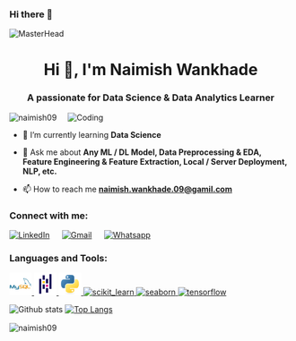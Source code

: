 ### Hi there 👋

<!--
**Naimish09/Naimish09** is a ✨ _special_ ✨ repository because its `README.md` (this file) appears on your GitHub profile.

Here are some ideas to get you started:

- 🔭 I’m currently working on ...
- 🌱 I’m currently learning ...
- 👯 I’m looking to collaborate on ...
- 🤔 I’m looking for help with ...
- 💬 Ask me about ...
- 📫 How to reach me: ...
- 😄 Pronouns: ...
- ⚡ Fun fact: ...
-->

![MasterHead](https://user-images.githubusercontent.com/74038190/225813708-98b745f2-7d22-48cf-9150-083f1b00d6c9.gif)
<h1 align="center">Hi 👋, I'm Naimish Wankhade</h1>
<h3 align="center">A passionate for Data Science & Data Analytics Learner</h3>
<img align="right" alt="Coding" width="400" src="https://media1.giphy.com/media/v1.Y2lkPTc5MGI3NjExbzd0dzNubGl1NmFjeXN3aWlveXU2aWI5czQ4ZDI1aTJkMjVjdmhnZSZlcD12MV9pbnRlcm5hbF9naWZfYnlfaWQmY3Q9Zw/qgQUggAC3Pfv687qPC/giphy.gif">

<p align="left"> <img src="https://komarev.com/ghpvc/?username=naimish09&label=Profile%20views&color=0e75b6&style=flat" alt="naimish09" /> </p>

- 🌱 I’m currently learning **Data Science**

- 💬 Ask me about **Any ML / DL Model, Data Preprocessing & EDA, Feature Engineering & Feature Extraction, Local / Server Deployment, NLP, etc.**

- 📫 How to reach me **naimish.wankhade.09@gamil.com**

<h3 align="left">Connect with me:</h3>
<p align="left">
<a href="https://www.linkedin.com/in/naimish-wankhade-a31a20274/" target="_blank"><img alt="LinkedIn" width="25px" src="https://cdn-icons-png.flaticon.com/512/3536/3536505.png"></a> &emsp;
  <a href="naimish.wankhade.09@gmail.com" target="_blank"><img alt="Gmail" width="25px" src="https://cdn-icons-png.flaticon.com/512/5968/5968534.png"></a> &emsp;
<a href="https://api.whatsapp.com/send/?phone=%2B8412898840&text&type=phone_number&app_absent=0" target="_blank"><img alt="Whatsapp" width="25px" src="https://cdn-icons-png.flaticon.com/512/5968/5968841.png"></a>  
</p>

<h3 align="left">Languages and Tools:</h3>
<p align="left"> <a href="https://www.mysql.com/" target="_blank" rel="noreferrer"> <img src="https://raw.githubusercontent.com/devicons/devicon/master/icons/mysql/mysql-original-wordmark.svg" alt="mysql" width="40" height="40"/> </a> <a href="https://pandas.pydata.org/" target="_blank" rel="noreferrer"> <img src="https://raw.githubusercontent.com/devicons/devicon/2ae2a900d2f041da66e950e4d48052658d850630/icons/pandas/pandas-original.svg" alt="pandas" width="40" height="40"/> </a> <a href="https://www.python.org" target="_blank" rel="noreferrer"> <img src="https://raw.githubusercontent.com/devicons/devicon/master/icons/python/python-original.svg" alt="python" width="40" height="40"/> </a> <a href="https://scikit-learn.org/" target="_blank" rel="noreferrer"> <img src="https://upload.wikimedia.org/wikipedia/commons/0/05/Scikit_learn_logo_small.svg" alt="scikit_learn" width="40" height="40"/> </a> <a href="https://seaborn.pydata.org/" target="_blank" rel="noreferrer"> <img src="https://seaborn.pydata.org/_images/logo-mark-lightbg.svg" alt="seaborn" width="40" height="40"/> </a> <a href="https://www.tensorflow.org" target="_blank" rel="noreferrer"> <img src="https://www.vectorlogo.zone/logos/tensorflow/tensorflow-icon.svg" alt="tensorflow" width="40" height="40"/> </a> </p>

![Github stats](https://github-readme-stats.vercel.app/api?username=naimish09&theme=tokyonight&show_icons=true)
[![Top Langs](https://github-readme-stats.vercel.app/api/top-langs/?username=Naimish09&theme=tokyonight&show_icons=true)](https://github.com/Abhishek-Bhonde/github-readme-stats)



<p><img align="center" src="https://github-readme-streak-stats.herokuapp.com/?user=naimish09&theme=tokyonight&" alt="naimish09" /></p>
